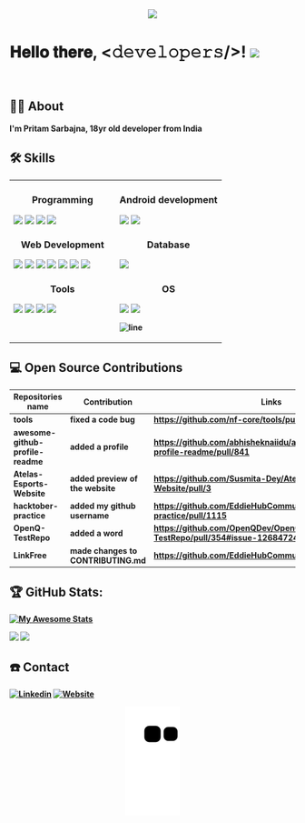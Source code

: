 <div align="center">
 <img src="https://c.tenor.com/qJ5evVs-_uUAAAAC/coding.gif">
</div>

# 𝐇𝐞𝐥𝐥𝐨 𝐭𝐡𝐞𝐫𝐞, <𝚍𝚎𝚟𝚎𝚕𝚘𝚙𝚎𝚛𝚜/>! <img src="https://raw.githubusercontent.com/MartinHeinz/MartinHeinz/master/wave.gif" width="5%">

<br>

## :man_technologist: About
<strong> I'm Pritam Sarbajna, 18yr old developer from India </trong>

## :hammer_and_wrench: Skills

<table>
<tr>
<td width="50%" valign="top">
 <h3 align="center"> Programming </h3>
      
   <img src="https://img.icons8.com/color/48/undefined/c-programming.png"/>
   <img src="https://img.icons8.com/color/48/undefined/c-plus-plus-logo.png"/>
   <img src="https://img.icons8.com/fluency/48/undefined/python.png"/>
   <img src="https://img.icons8.com/plasticine/100/undefined/bash.png" width="12%"/>

     
<h3 align="center"> Web Development </h3>
     
 <img src="https://img.icons8.com/color/48/undefined/html-5--v1.png"/>
 <img src="https://img.icons8.com/color/48/undefined/css3.png"/>
 <img src="https://img.icons8.com/color/48/undefined/javascript--v1.png"/>
 <img src="https://img.icons8.com/color/48/undefined/django.png"/>
 <img src="https://img.icons8.com/color/48/undefined/bootstrap.png"/>
 <img src="https://img.icons8.com/color/48/undefined/react-native.png"/>
 <img src="https://img.icons8.com/color/48/000000/tailwindcss.png"/>
 
 
 <h3 align="center"> Tools </h3>
     
 <img src="https://img.icons8.com/fluency/48/undefined/visual-studio.png"/>
 <img src="https://img.icons8.com/color/48/undefined/pycharm.png"/>
 <img src="https://img.icons8.com/color/48/undefined/intellij-idea.png"/>
 <img src="https://img.icons8.com/color/48/undefined/android-studio--v3.png"/>

</td>

     
<td width="50%" valign="top">

<h3 align="center"> Android development </h3>
  
  <img src="https://img.icons8.com/color/48/undefined/java-coffee-cup-logo--v1.png"/>
  <img src="https://img.icons8.com/external-fauzidea-flat-fauzidea/64/undefined/external-xml-file-file-extension-fauzidea-flat-fauzidea.png" width="10%"/>

  
<h3 align="center"> Database </h3>
     
  <img src="https://cdn.jsdelivr.net/gh/devicons/devicon/icons/sqlite/sqlite-original.svg" width="10%"/>
     
<h3 align="center"> OS </h3>

  <img src="https://img.icons8.com/color/48/undefined/windows-logo.png"/>
  <img src="https://img.icons8.com/color/48/undefined/linux--v1.png"/>
 
![line](https://user-images.githubusercontent.com/1612112/89610802-d9f02000-d8be-11ea-873f-aa51c23073e5.png)
</td>
</tr>

</table>

## :computer: Open Source Contributions

| Repositories name  | Contribution                    | Links                                                                 |
|--------------------|---------------------------------|-----------------------------------------------------------------------|
| tools | fixed a code bug              | https://github.com/nf-core/tools/pull/1649 |
| awesome-github-profile-readme    | added a profile                    | https://github.com/abhisheknaiidu/awesome-github-profile-readme/pull/841  |
| Atelas-Esports-Website | added preview of the website              | https://github.com/Susmita-Dey/Atelas-Esports-Website/pull/3 |
| hacktober-practice | added my github username               | https://github.com/EddieHubCommunity/hacktoberfest-practice/pull/1115 |
| OpenQ-TestRepo     | added a word                    | https://github.com/OpenQDev/OpenQ-TestRepo/pull/354#issue-1268472423  |
| LinkFree           | made changes to CONTRIBUTING.md | https://github.com/EddieHubCommunity/LinkFree/pull/1387               |
  
## :trophy: GitHub Stats:
[![My Awesome Stats](https://awesome-github-stats.azurewebsites.net/user-stats/PritamSarbajna?cardType=github&theme=nightowl)](https://git.io/awesome-stats-card)

<img src="https://github-readme-streak-stats.herokuapp.com?user=PritamSarbajna&theme=tokyonight_duo">
<img src="https://activity-graph.herokuapp.com/graph?username=PritamSarbajna&bg_color=03111c&color=4c9e95&line=8c00ff&point=3c9fdd&area=true&hide_border=true" >

## :phone: Contact
  <a href="https://www.linkedin.com/in/pritam-sarbajna-74945821b/"><img src="https://img.icons8.com/color/48/undefined/linkedin.png" alt="Linkedin"/></a>
  <a href="https://pritam-sarbajna.netlify.app/"><img src="https://img.icons8.com/doodle/48/undefined/domain.png" alt="Website"/></a>

<div align="center">
 <img src="https://github.com/PritamSarbajna/PritamSarbajna/blob/output/github-contribution-grid-snake.svg">
</div>

